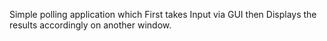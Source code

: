 Simple polling application which First takes Input via GUI then Displays the results accordingly on another window.

